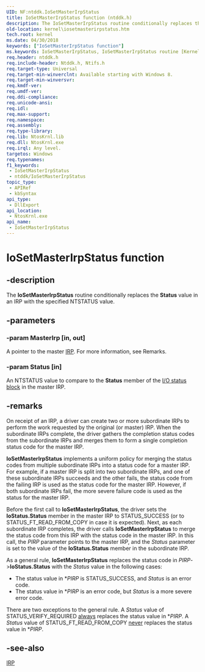```yaml
---
UID: NF:ntddk.IoSetMasterIrpStatus
title: IoSetMasterIrpStatus function (ntddk.h)
description: The IoSetMasterIrpStatus routine conditionally replaces the Status value in an IRP with the specified NTSTATUS value.
old-location: kernel\iosetmasterirpstatus.htm
tech.root: kernel
ms.date: 04/30/2018
keywords: ["IoSetMasterIrpStatus function"]
ms.keywords: IoSetMasterIrpStatus, IoSetMasterIrpStatus routine [Kernel-Mode Driver Architecture], kernel.iosetmasterirpstatus, ntddk/IoSetMasterIrpStatus
req.header: ntddk.h
req.include-header: Ntddk.h, Ntifs.h
req.target-type: Universal
req.target-min-winverclnt: Available starting with Windows 8.
req.target-min-winversvr: 
req.kmdf-ver: 
req.umdf-ver: 
req.ddi-compliance: 
req.unicode-ansi: 
req.idl: 
req.max-support: 
req.namespace: 
req.assembly: 
req.type-library: 
req.lib: NtosKrnl.lib
req.dll: NtosKrnl.exe
req.irql: Any level.
targetos: Windows
req.typenames: 
f1_keywords:
 - IoSetMasterIrpStatus
 - ntddk/IoSetMasterIrpStatus
topic_type:
 - APIRef
 - kbSyntax
api_type:
 - DllExport
api_location:
 - NtosKrnl.exe
api_name:
 - IoSetMasterIrpStatus
---
```


# IoSetMasterIrpStatus function


## -description

The <b>IoSetMasterIrpStatus</b> routine conditionally replaces the <b>Status</b> value in an IRP with the specified NTSTATUS value.

## -parameters

### -param MasterIrp [in, out]


A pointer to the master <a href="/windows-hardware/drivers/ddi/wdm/ns-wdm-_irp">IRP</a>. For more information, see Remarks.

### -param Status [in]


An NTSTATUS value to compare to the <b>Status</b> member of the <a href="/windows-hardware/drivers/kernel/i-o-status-blocks">I/O status block</a> in the master IRP.

## -remarks

On receipt of an IRP, a driver can create two or more subordinate IRPs to perform the work requested by the original (or master) IRP. When the subordinate IRPs complete, the driver gathers the completion status codes from the subordinate IRPs and merges them to form a single completion status code for the master IRP.

<b>IoSetMasterIrpStatus</b> implements a uniform policy for merging the status codes from multiple subordinate IRPs into a status code for a master IRP. For example, if a master IRP is split into two subordinate IRPs, and one of these subordinate IRPs succeeds and the other fails, the status code from the failing IRP is used as the status code for the master IRP. However, if both subordinate IRPs fail, the more severe failure code is used as the status for the master IRP.

Before the first call to <b>IoSetMasterIrpStatus</b>, the driver sets the <b>IoStatus.Status</b> member in the master IRP to STATUS_SUCCESS (or to STATUS_FT_READ_FROM_COPY in case it is expected). Next, as each subordinate IRP completes, the driver calls <b>IoSetMasterIrpStatus</b> to merge the status code from this IRP with the status code in the master IRP. In this call, the <i>PIRP</i> parameter points to the master IRP, and the <i>Status</i> parameter is set to the value of the <b>IoStatus.Status</b> member in the subordinate IRP.

As a general rule, <b>IoSetMasterIrpStatus</b> replaces the status code in <i>PIRP</i>-><b>IoStatus.Status</b> with the <i>Status</i> value in the following cases:

<ul>
<li>The status value in *<i>PIRP</i> is STATUS_SUCCESS, and <i>Status</i> is an error code.</li>
<li>The status value in *<i>PIRP</i> is an error code, but <i>Status</i> is a more severe error code.</li>
</ul>
There are two exceptions to the general rule. A <i>Status</i> value of STATUS_VERIFY_REQUIRED <u>always</u> replaces the status value in *<i>PIRP</i>. A <i>Status</i> value of STATUS_FT_READ_FROM_COPY <u>never</u> replaces the status value in *<i>PIRP</i>.

## -see-also

<a href="/windows-hardware/drivers/ddi/wdm/ns-wdm-_irp">IRP</a>
